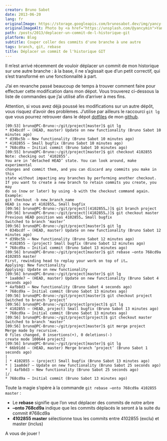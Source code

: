 ```yaml
---
creator: Bruno Sabot
date: 2013-06-20
lang: fr
originalImage: https://storage.googleapis.com/brunosabot.dev/img/yancy-min-842ofHC6MaI-unsplash.jpeg
originalImageAlt: Photo by <a href="https://unsplash.com/@yancymin">Yancy Min</a> on <a href="https://unsplash.com">Unsplash</a>.
path: /posts/2013/deplacer-un-commit-de-l-historique-git
platform: Blog
subtitle: Couper coller des commits d'une branche à une autre
tags: branch, git, rebase
title: Déplacer un commit de l'historique GIT
---
```


Il m’est arrivé récemment de vouloir déplacer un commit de mon historique sur une autre branche : à la base, il ne s’agissait que d’un petit correctif, qui s’est transformé en une fonctionnalité à part.

J’ai en revanche passé beaucoup de temps à trouver comment faire pour effectuer cette modification dans mon dépot.
Vous trouverez ci-dessous la liste de commandes que j’ai utilisé afin d’arriver à mes fins.

Attention, si vous avez déjà poussé les modifications sur un autre dépôt, vous risquez d’avoir des problèmes.
J’utilise par ailleurs le raccourci `git lg` que vous pourrez retrouver dans le dépot [dotfiles](https://github.com/brunosabot/dotfiles) de mon [github](https://github.com/brunosabot/).

```text
[09:53] bruno@PC-Bruno:~/git/project[master]$ git lg
* 034bcdf – (HEAD, master) Update on new functionality (Bruno Sabot 10 minutes ago)
* d39bc5b – New functionality (Bruno Sabot 10 minutes ago)
* 4102855 – Small bugfix (Bruno Sabot 10 minutes ago)
* 768cd9a – Initial commit (Bruno Sabot 10 minutes ago)
[09:55] bruno@PC-Bruno:~/git/project[master]$ git checkout 4102855
Note: checking out ‘4102855’.
You are in ‘detached HEAD’ state. You can look around, make experimental
changes and commit them, and you can discard any commits you make in this
state without impacting any branches by performing another checkout.
If you want to create a new branch to retain commits you create, you may
do so (now or later) by using -b with the checkout command again. Example:
git checkout -b new_branch_name
HEAD is now at 4102855… Small bugfix
[09:56] bruno@PC-Bruno:~/git/project[(4102855…)]$ git branch project
[09:56] bruno@PC-Bruno:~/git/project[(4102855…)]$ git checkout master
Previous HEAD position was 4102855… Small bugfix
Switched to branch ‘master’
[09:56] bruno@PC-Bruno:~/git/project[master]$ git lg
* 034bcdf – (HEAD, master) Update on new functionality (Bruno Sabot 12 minutes ago)
* d39bc5b – New functionality (Bruno Sabot 12 minutes ago)
* 4102855 – (project) Small bugfix (Bruno Sabot 12 minutes ago)
* 768cd9a – Initial commit (Bruno Sabot 13 minutes ago)
[09:56] bruno@PC-Bruno:~/git/project[master]$ git rebase –onto 768cd9a 4102855 master
First, rewinding head to replay your work on top of it…
Applying: New functionality
Applying: Update on new functionality
[09:56] bruno@PC-Bruno:~/git/project[master]$ git lg
* 1aa8de7 – (HEAD, master) Update on new functionality (Bruno Sabot 4 seconds ago)
* 4afb8d3 – New functionality (Bruno Sabot 4 seconds ago)
* 768cd9a – Initial commit (Bruno Sabot 13 minutes ago)
[09:56] bruno@PC-Bruno:~/git/project[master]$ git checkout project
Switched to branch ‘project’
[09:56] bruno@PC-Bruno:~/git/project[project]$ git lg
* 4102855 – (HEAD, project) Small bugfix (Bruno Sabot 13 minutes ago)
* 768cd9a – Initial commit (Bruno Sabot 13 minutes ago)
[09:56] bruno@PC-Bruno:~/git/project[project]$ git checkout master
Switched to branch ‘master’
[09:56] bruno@PC-Bruno:~/git/project[master]$ git merge project
Merge made by recursive.
0 files changed, 0 insertions(+), 0 deletions(-)
create mode 100644 project2
[09:56] bruno@PC-Bruno:~/git/project[master]$ git lg
* 66b91dd – (HEAD, master) Merge branch ‘project’ (Bruno Sabot 1 seconds ago)
|
| * 4102855 – (project) Small bugfix (Bruno Sabot 13 minutes ago)
* | 1aa8de7 – Update on new functionality (Bruno Sabot 25 seconds ago)
* | 4afb8d3 – New functionality (Bruno Sabot 25 seconds ago)
|/
* 768cd9a – Initial commit (Bruno Sabot 13 minutes ago)
```

Toute la magie s’opère à la commande `git rebase –onto 768cd9a 4102855 master` :

- Le **rebase** signifie que l’on veut déplacer des commits de notre arbre
- **–onto 768cd9a** indique que les commits déplacés le seront à la suite du commit #768cd9a
- **4102855 master** sélectionne tous les commits entre 4102855 (exclu) et master (inclus)

A vous de jouer !
